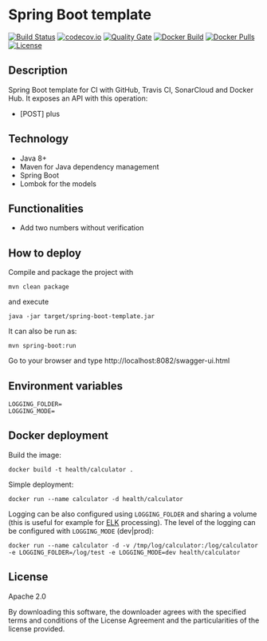 # Spring Boot template

[![Build Status](https://travis-ci.org/AriHealth/spring-boot-template.svg?branch=master)](https://travis-ci.org/AriHealth/spring-boot-template) 
[![codecov.io](https://codecov.io/gh/AriHealth/spring-boot-template/branch/master/graphs/badge.svg)](http://codecov.io/gh/AriHealth/spring-boot-template)
[![Quality Gate](https://sonarcloud.io/api/project_badges/measure?project=net.atos.ari:spring-boot-template&metric=alert_status)](https://sonarcloud.io/dashboard/index/net.atos.ari:spring-boot-template)
[![Docker Build](https://img.shields.io/docker/cloud/build/ccavero/calculator)](https://cloud.docker.com/u/ccavero/repository/docker/ccavero/calculator)
[![Docker Pulls](https://img.shields.io/docker/pulls/ccavero/calculator)](https://cloud.docker.com/u/ccavero/repository/docker/ccavero/calculator)
[![License](https://img.shields.io/badge/License-Apache%202.0-green.svg)](https://opensource.org/licenses/Apache-2.0)

## Description

Spring Boot template for CI with GitHub, Travis CI, SonarCloud and Docker Hub. It exposes an API with this operation:

- [POST] plus

## Technology

- Java 8+
- Maven for Java dependency management
- Spring Boot 
- Lombok for the models

## Functionalities

- Add two numbers without verification

## How to deploy

Compile and package the project with

```
mvn clean package
```

and execute

```
java -jar target/spring-boot-template.jar
```

It can also be run as:

```
mvn spring-boot:run
```

Go to your browser and type http://localhost:8082/swagger-ui.html

## Environment variables

    LOGGING_FOLDER=
    LOGGING_MODE=

## Docker deployment

Build the image:

```
docker build -t health/calculator .
```

Simple deployment:

```
docker run --name calculator -d health/calculator
```

Logging can be also configured using `LOGGING_FOLDER` and sharing a volume (this is useful for example for [ELK](https://www.elastic.co/elk-stack) processing). The level of the logging can be configured with `LOGGING_MODE` (dev|prod):

```
docker run --name calculator -d -v /tmp/log/calculator:/log/calculator -e LOGGING_FOLDER=/log/test -e LOGGING_MODE=dev health/calculator
```

## License

Apache 2.0

By downloading this software, the downloader agrees with the specified terms and conditions of the License Agreement and the particularities of the license provided.
